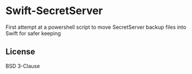 # Swift-SecretServer

First attempt at a powershell script to move SecretServer backup files into
Swift for safer keeping

## License

BSD 3-Clause
